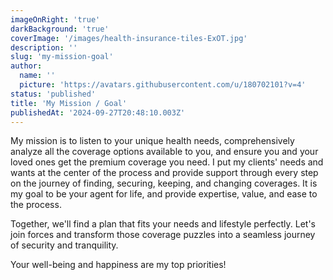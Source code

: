 ```yaml
---
imageOnRight: 'true'
darkBackground: 'true'
coverImage: '/images/health-insurance-tiles-ExOT.jpg'
description: ''
slug: 'my-mission-goal'
author:
  name: ''
  picture: 'https://avatars.githubusercontent.com/u/180702101?v=4'
status: 'published'
title: 'My Mission / Goal'
publishedAt: '2024-09-27T20:48:10.003Z'
---
```


My mission is to listen to your unique health needs, comprehensively analyze all the coverage options available to you, and ensure you and your loved ones get the premium coverage you need. I put my clients' needs and wants at the center of the process and provide support through every step on the journey of finding, securing, keeping, and changing coverages. It is my goal to be your agent for life, and provide expertise, value, and ease to the process.

Together, we'll find a plan that fits your needs and lifestyle perfectly. Let's join forces and transform those coverage puzzles into a seamless journey of security and tranquility.

Your well-being and happiness are my top priorities!